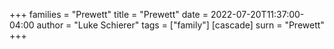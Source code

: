 +++
families = "Prewett"
title = "Prewett"
date = 2022-07-20T11:37:00-04:00
author = "Luke Schierer"
tags = ["family"]
[cascade]
  surn = "Prewett"
+++

